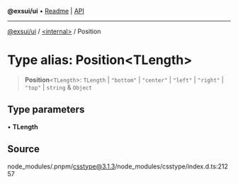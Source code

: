 **@exsui/ui** • [Readme](../../README.md) \| [API](../../globals.md)

***

[@exsui/ui](../../README.md) / [\<internal\>](../README.md) / Position

# Type alias: Position\<TLength\>

> **Position**\<`TLength`\>: `TLength` \| `"bottom"` \| `"center"` \| `"left"` \| `"right"` \| `"top"` \| `string` & `Object`

## Type parameters

• **TLength**

## Source

node\_modules/.pnpm/csstype@3.1.3/node\_modules/csstype/index.d.ts:21257
